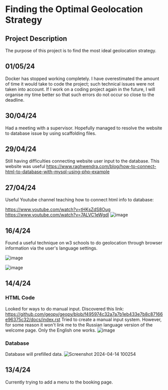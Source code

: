 # Finding the Optimal Geolocation Strategy
## Project Description
The purpose of this project is to find the most ideal geolocation strategy. 

## 01/05/24
Docker has stopped working completely. I have overestimated the amount of time it would take to code the project; such technical issues were not taken into account. If I work on a coding project again in the future, I will organise my time better so that such errors do not occur so close to the deadline.

## 30/04/24
Had a meeting with a supervisor. Hopefully managed to resolve the website to database issue by using scaffolding files.

## 29/04/24 

Still having difficulties connecting website user input to the database. This website was useful
https://www.raghwendra.com/blog/how-to-connect-html-to-database-with-mysql-using-php-example

## 27/04/24
Useful Youtube channel teaching how to connect html info to database:

https://www.youtube.com/watch?v=tHKsZdS8Oug
https://www.youtube.com/watch?v=7ALVC1eWgdI
![image](https://github.com/maxmugato/FinalProject/assets/114144181/a289995d-05f9-46d5-8b5f-6a243b6afbe0)


## 16/4/24
Found a useful technique on w3 schools to do geolocation through browser information via the user's language settings.

![image](https://github.com/maxmugato/FinalProject/assets/114144181/38e1c743-69b2-4745-bd51-182b3929d770)

![image](https://github.com/maxmugato/FinalProject/assets/114144181/f8433412-4f50-430e-b13f-8121c7bf3bca)


## 14/4/24

### HTML Code

Looked for ways to do manual input. Discovered this link: https://github.com/geopy/geopy/blob/f495974c32a7a7b1eb433e7b8c87166e96375c32/docs/index.rst
Tried to create a manual input system. However, for some reason it won't link me to the Russian language version of the welcome page. Only the English one works.
![image](https://github.com/maxmugato/FinalProject/assets/114144181/06a09891-5304-4e03-a8f6-150218033508)

### Database
Database will prefilled data.
![Screenshot 2024-04-14 100254](https://github.com/maxmugato/FinalProject/assets/114144181/0f1e3760-957f-48fe-8912-e1122b98217d)


## 13/4/24
Currently trying to add a menu to the booking page.




